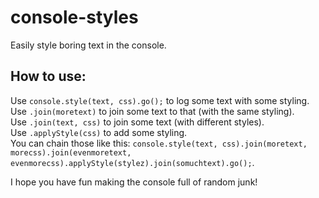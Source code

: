 # console-styles
Easily style boring text in the console.
## How to use:
Use `console.style(text, css).go();` to log some text with some styling.  
Use `.join(moretext)` to join some text to that (with the same styling).  
Use `.join(text, css)` to join some text (with different styles).  
Use `.applyStyle(css)` to add some styling.  
You can chain those like this: `console.style(text, css).join(moretext, morecss).join(evenmoretext, evenmorecss).applyStyle(stylez).join(somuchtext).go();`.

I hope you have fun making the console full of random junk!
